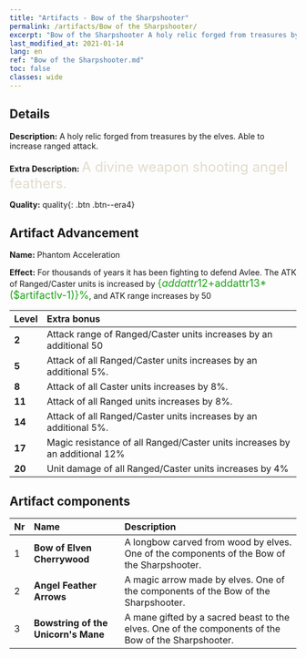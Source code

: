 ```yaml
---
title: "Artifacts - Bow of the Sharpshooter"
permalink: /artifacts/Bow of the Sharpshooter/
excerpt: "Bow of the Sharpshooter A holy relic forged from treasures by the elves. Able to increase ranged attack."
last_modified_at: 2021-01-14
lang: en
ref: "Bow of the Sharpshooter.md"
toc: false
classes: wide
---
```

## Details

 **Description:** A holy relic forged from treasures by the elves. Able to increase ranged attack.

 **Extra Description:** <span style="color: #e0dbcb;font-size:24px">A divine weapon shooting angel feathers.</span>

 **Quality:** quality{: .btn .btn--era4}

## Artifact Advancement

 **Name:** Phantom Acceleration

 **Effect:** For thousands of years it has been fighting to defend Avlee. The ATK of Ranged/Caster units is increased by <span style="color: #1ca216;font-size:18px">{$addattr12+$addattr13*($artifactlv-1)}%</span>, and ATK range increases by 50

  |  Level  |    Extra bonus  | 
  |:--------|:----------------| 
  | **2** | Attack range of Ranged/Caster units increases by an additional 50 | 
  | **5** | Attack of all Ranged/Caster units increases by an additional 5%. | 
  | **8** | Attack of all Caster units increases by 8%. | 
  | **11** | Attack of all Ranged units increases by 8%. | 
  | **14** | Attack of all Ranged/Caster units increases by an additional 5%. | 
  | **17** | Magic resistance of all Ranged/Caster units increases by an additional 12% | 
  | **20** | Unit damage of all Ranged/Caster units increases by 4% | 


## Artifact components

  |  Nr  |    Name  |  Description | 
  |:-----|:---------|:-------------| 
  | 1 | **Bow of Elven Cherrywood** | A longbow carved from wood by elves. One of the components of the Bow of the Sharpshooter. | 
  | 2 | **Angel Feather Arrows** | A magic arrow made by elves. One of the components of the Bow of the Sharpshooter. | 
  | 3 | **Bowstring of the Unicorn's Mane** | A mane gifted by a sacred beast to the elves. One of the components of the Bow of the Sharpshooter. | 
